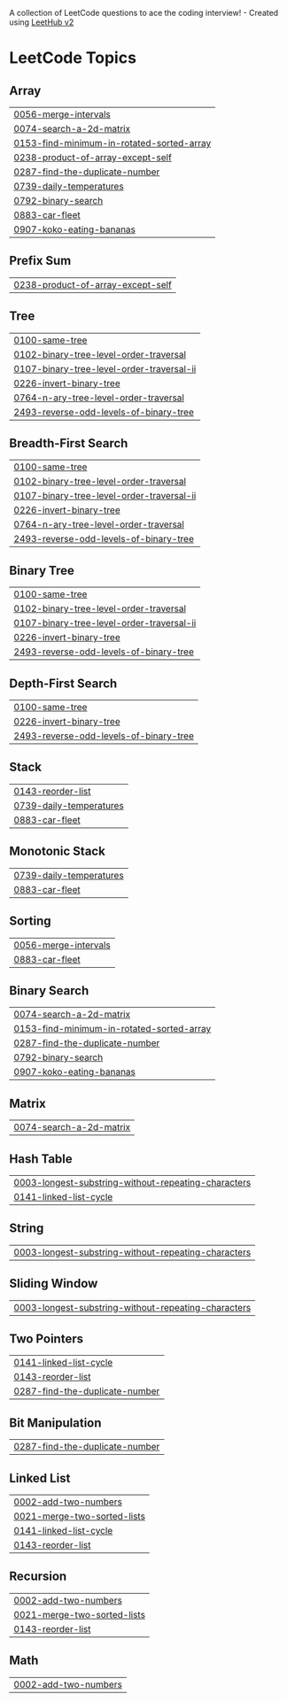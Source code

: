 A collection of LeetCode questions to ace the coding interview! - Created using [LeetHub v2](https://github.com/arunbhardwaj/LeetHub-2.0)
<!---LeetCode Topics Start-->
# LeetCode Topics
## Array
|  |
| ------- |
| [0056-merge-intervals](https://github.com/Nour8317/LeetCode/tree/master/0056-merge-intervals) |
| [0074-search-a-2d-matrix](https://github.com/Nour8317/LeetCode/tree/master/0074-search-a-2d-matrix) |
| [0153-find-minimum-in-rotated-sorted-array](https://github.com/Nour8317/LeetCode/tree/master/0153-find-minimum-in-rotated-sorted-array) |
| [0238-product-of-array-except-self](https://github.com/Nour8317/LeetCode/tree/master/0238-product-of-array-except-self) |
| [0287-find-the-duplicate-number](https://github.com/Nour8317/LeetCode/tree/master/0287-find-the-duplicate-number) |
| [0739-daily-temperatures](https://github.com/Nour8317/LeetCode/tree/master/0739-daily-temperatures) |
| [0792-binary-search](https://github.com/Nour8317/LeetCode/tree/master/0792-binary-search) |
| [0883-car-fleet](https://github.com/Nour8317/LeetCode/tree/master/0883-car-fleet) |
| [0907-koko-eating-bananas](https://github.com/Nour8317/LeetCode/tree/master/0907-koko-eating-bananas) |
## Prefix Sum
|  |
| ------- |
| [0238-product-of-array-except-self](https://github.com/Nour8317/LeetCode/tree/master/0238-product-of-array-except-self) |
## Tree
|  |
| ------- |
| [0100-same-tree](https://github.com/Nour8317/LeetCode/tree/master/0100-same-tree) |
| [0102-binary-tree-level-order-traversal](https://github.com/Nour8317/LeetCode/tree/master/0102-binary-tree-level-order-traversal) |
| [0107-binary-tree-level-order-traversal-ii](https://github.com/Nour8317/LeetCode/tree/master/0107-binary-tree-level-order-traversal-ii) |
| [0226-invert-binary-tree](https://github.com/Nour8317/LeetCode/tree/master/0226-invert-binary-tree) |
| [0764-n-ary-tree-level-order-traversal](https://github.com/Nour8317/LeetCode/tree/master/0764-n-ary-tree-level-order-traversal) |
| [2493-reverse-odd-levels-of-binary-tree](https://github.com/Nour8317/LeetCode/tree/master/2493-reverse-odd-levels-of-binary-tree) |
## Breadth-First Search
|  |
| ------- |
| [0100-same-tree](https://github.com/Nour8317/LeetCode/tree/master/0100-same-tree) |
| [0102-binary-tree-level-order-traversal](https://github.com/Nour8317/LeetCode/tree/master/0102-binary-tree-level-order-traversal) |
| [0107-binary-tree-level-order-traversal-ii](https://github.com/Nour8317/LeetCode/tree/master/0107-binary-tree-level-order-traversal-ii) |
| [0226-invert-binary-tree](https://github.com/Nour8317/LeetCode/tree/master/0226-invert-binary-tree) |
| [0764-n-ary-tree-level-order-traversal](https://github.com/Nour8317/LeetCode/tree/master/0764-n-ary-tree-level-order-traversal) |
| [2493-reverse-odd-levels-of-binary-tree](https://github.com/Nour8317/LeetCode/tree/master/2493-reverse-odd-levels-of-binary-tree) |
## Binary Tree
|  |
| ------- |
| [0100-same-tree](https://github.com/Nour8317/LeetCode/tree/master/0100-same-tree) |
| [0102-binary-tree-level-order-traversal](https://github.com/Nour8317/LeetCode/tree/master/0102-binary-tree-level-order-traversal) |
| [0107-binary-tree-level-order-traversal-ii](https://github.com/Nour8317/LeetCode/tree/master/0107-binary-tree-level-order-traversal-ii) |
| [0226-invert-binary-tree](https://github.com/Nour8317/LeetCode/tree/master/0226-invert-binary-tree) |
| [2493-reverse-odd-levels-of-binary-tree](https://github.com/Nour8317/LeetCode/tree/master/2493-reverse-odd-levels-of-binary-tree) |
## Depth-First Search
|  |
| ------- |
| [0100-same-tree](https://github.com/Nour8317/LeetCode/tree/master/0100-same-tree) |
| [0226-invert-binary-tree](https://github.com/Nour8317/LeetCode/tree/master/0226-invert-binary-tree) |
| [2493-reverse-odd-levels-of-binary-tree](https://github.com/Nour8317/LeetCode/tree/master/2493-reverse-odd-levels-of-binary-tree) |
## Stack
|  |
| ------- |
| [0143-reorder-list](https://github.com/Nour8317/LeetCode/tree/master/0143-reorder-list) |
| [0739-daily-temperatures](https://github.com/Nour8317/LeetCode/tree/master/0739-daily-temperatures) |
| [0883-car-fleet](https://github.com/Nour8317/LeetCode/tree/master/0883-car-fleet) |
## Monotonic Stack
|  |
| ------- |
| [0739-daily-temperatures](https://github.com/Nour8317/LeetCode/tree/master/0739-daily-temperatures) |
| [0883-car-fleet](https://github.com/Nour8317/LeetCode/tree/master/0883-car-fleet) |
## Sorting
|  |
| ------- |
| [0056-merge-intervals](https://github.com/Nour8317/LeetCode/tree/master/0056-merge-intervals) |
| [0883-car-fleet](https://github.com/Nour8317/LeetCode/tree/master/0883-car-fleet) |
## Binary Search
|  |
| ------- |
| [0074-search-a-2d-matrix](https://github.com/Nour8317/LeetCode/tree/master/0074-search-a-2d-matrix) |
| [0153-find-minimum-in-rotated-sorted-array](https://github.com/Nour8317/LeetCode/tree/master/0153-find-minimum-in-rotated-sorted-array) |
| [0287-find-the-duplicate-number](https://github.com/Nour8317/LeetCode/tree/master/0287-find-the-duplicate-number) |
| [0792-binary-search](https://github.com/Nour8317/LeetCode/tree/master/0792-binary-search) |
| [0907-koko-eating-bananas](https://github.com/Nour8317/LeetCode/tree/master/0907-koko-eating-bananas) |
## Matrix
|  |
| ------- |
| [0074-search-a-2d-matrix](https://github.com/Nour8317/LeetCode/tree/master/0074-search-a-2d-matrix) |
## Hash Table
|  |
| ------- |
| [0003-longest-substring-without-repeating-characters](https://github.com/Nour8317/LeetCode/tree/master/0003-longest-substring-without-repeating-characters) |
| [0141-linked-list-cycle](https://github.com/Nour8317/LeetCode/tree/master/0141-linked-list-cycle) |
## String
|  |
| ------- |
| [0003-longest-substring-without-repeating-characters](https://github.com/Nour8317/LeetCode/tree/master/0003-longest-substring-without-repeating-characters) |
## Sliding Window
|  |
| ------- |
| [0003-longest-substring-without-repeating-characters](https://github.com/Nour8317/LeetCode/tree/master/0003-longest-substring-without-repeating-characters) |
## Two Pointers
|  |
| ------- |
| [0141-linked-list-cycle](https://github.com/Nour8317/LeetCode/tree/master/0141-linked-list-cycle) |
| [0143-reorder-list](https://github.com/Nour8317/LeetCode/tree/master/0143-reorder-list) |
| [0287-find-the-duplicate-number](https://github.com/Nour8317/LeetCode/tree/master/0287-find-the-duplicate-number) |
## Bit Manipulation
|  |
| ------- |
| [0287-find-the-duplicate-number](https://github.com/Nour8317/LeetCode/tree/master/0287-find-the-duplicate-number) |
## Linked List
|  |
| ------- |
| [0002-add-two-numbers](https://github.com/Nour8317/LeetCode/tree/master/0002-add-two-numbers) |
| [0021-merge-two-sorted-lists](https://github.com/Nour8317/LeetCode/tree/master/0021-merge-two-sorted-lists) |
| [0141-linked-list-cycle](https://github.com/Nour8317/LeetCode/tree/master/0141-linked-list-cycle) |
| [0143-reorder-list](https://github.com/Nour8317/LeetCode/tree/master/0143-reorder-list) |
## Recursion
|  |
| ------- |
| [0002-add-two-numbers](https://github.com/Nour8317/LeetCode/tree/master/0002-add-two-numbers) |
| [0021-merge-two-sorted-lists](https://github.com/Nour8317/LeetCode/tree/master/0021-merge-two-sorted-lists) |
| [0143-reorder-list](https://github.com/Nour8317/LeetCode/tree/master/0143-reorder-list) |
## Math
|  |
| ------- |
| [0002-add-two-numbers](https://github.com/Nour8317/LeetCode/tree/master/0002-add-two-numbers) |
<!---LeetCode Topics End-->